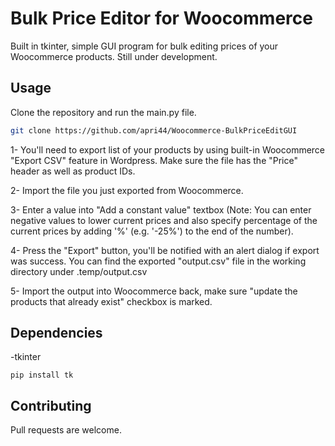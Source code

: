 # Bulk Price Editor for Woocommerce

Built in tkinter, simple GUI program for bulk editing prices of your Woocommerce products. Still under development.

## Usage

Clone the repository and run the main.py file.

```bash
git clone https://github.com/apri44/Woocommerce-BulkPriceEditGUI
```

1- You'll need to export list of your products by using built-in Woocommerce "Export CSV" feature in Wordpress. Make sure the file has the "Price" header as well as product IDs.

2- Import the file you just exported from Woocommerce.

3- Enter a value into "Add a constant value" textbox (Note: You can enter negative values to lower current prices and also specify percentage of the current prices by adding '%' (e.g. '-25%') to the end of the number).

4- Press the "Export" button, you'll be notified with an alert dialog if export was success. You can find the exported "output.csv" file in the working directory under .temp/output.csv

5- Import the output into Woocommerce back, make sure "update the products that already exist" checkbox is marked.

## Dependencies

-tkinter
```
pip install tk 
```

## Contributing
Pull requests are welcome.
